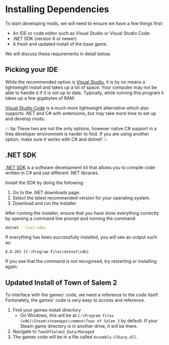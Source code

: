 # Installing Dependencies

To start developing mods, we will need to ensure we have a few things first:

- An IDE or code editor such as Visual Studio or Visual Studio Code.
- .NET SDK (version 6 or newer).
- A fresh and updated install of the base game.

We will discuss these requirements in detail below.

## Picking your IDE

While the recommended option is [Visual Studio](https://visualstudio.microsoft.com/), it is by no means a lightweight install and takes up a lot of space. Your computer may not be able to handle it if it is not up to date. Typically, while running this program it takes up a few gigabytes of RAM.

[Visual Studio Code](https://code.visualstudio.com/) is a much more lightweight alternative which also supports .NET and C# with extensions, but may take more time to set up and develop mods.

::: tip
These two are not the only options, however native C# support in a free developer environment is harder to find. If you are using another option, make sure it works with C# and dotnet!
:::

## .NET SDK

[.NET SDK](https://dotnet.microsoft.com/) is a software development kit that allows you to compile code written in C# and use different .NET libraries.

Install the SDK by doing the following:

1. Go to the .NET downloads page.
2. Select the latest recommended version for your operating system.
3. Download and run the installer

After running the installer, ensure that you have done everything correctly by opening a command line prompt and running the command:

```sh
dotnet --list-sdks
```

If everything has been successfully installed, you will see an output such as:

`8.0.203 [C:\Program Files\dotnet\sdk]`

If you see that the command is not recognised, try restarting or installing again.

## Updated Install of Town of Salem 2

To interface with the games' code, we need a reference to the code itself. Fortunately, the games' code is very easy to access and reference.

1. Find your games install directory
   - On Windows, this will be at `C:\Program Files (x86)\Steam\steamapps\common\Town of Salem 2` by default. If your Steam game directory is in another drive, it will be there.
2. Navigate to `TownOfSalem2_Data/Managed`
3. The games code will be in a file called `Assembly-CSharp.dll`.
